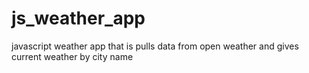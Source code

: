 # js_weather_app
javascript weather app that is pulls data from open weather and gives current weather by city name

